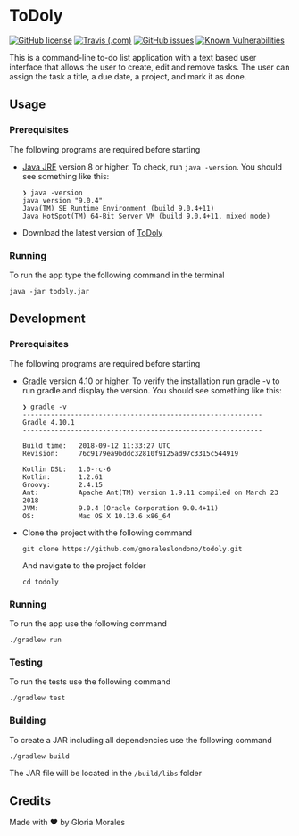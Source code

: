 # ToDoly
[![GitHub license](https://img.shields.io/github/license/gmoraleslondono/todoly.svg)](https://github.com/gmoraleslondono/todoly/blob/master/LICENSE) [![Travis (.com)](https://img.shields.io/travis/com/gmoraleslondono/todoly.svg)](https://travis-ci.com/gmoraleslondono/todoly) [![GitHub issues](https://img.shields.io/github/issues/gmoraleslondono/todoly.svg)](https://github.com/gmoraleslondono/todoly/issues) [![Known Vulnerabilities](https://snyk.io/test/github/gmoraleslondono/todoly/badge.svg)](https://snyk.io/test/github/gmoraleslondono/todoly)

This is a command-line to-do list application with a text based user interface that allows the user to create, edit and remove tasks. The user can assign the task a title, a due date, a project, and mark it as done.

## Usage

### Prerequisites

The following programs are required before starting

- [Java JRE](https://www.java.com/en/download/) version 8 or higher. To check, run `java -version`. You should see something like this:

    ```
    ❯ java -version
    java version "9.0.4"
    Java(TM) SE Runtime Environment (build 9.0.4+11)
    Java HotSpot(TM) 64-Bit Server VM (build 9.0.4+11, mixed mode)
    ```

- Download the latest version of [ToDoly](https://github.com/gmoraleslondono/todoly/releases/latest)

### Running

To run the app type the following command in the terminal

```
java -jar todoly.jar
```

## Development

### Prerequisites

The following programs are required before starting

- [Gradle](https://gradle.org/install/) version 4.10 or higher. To verify the installation run gradle -v to run gradle and display the version. You should see something like this:

    ```
    ❯ gradle -v
    ------------------------------------------------------------
    Gradle 4.10.1
    ------------------------------------------------------------

    Build time:   2018-09-12 11:33:27 UTC
    Revision:     76c9179ea9bddc32810f9125ad97c3315c544919

    Kotlin DSL:   1.0-rc-6
    Kotlin:       1.2.61
    Groovy:       2.4.15
    Ant:          Apache Ant(TM) version 1.9.11 compiled on March 23 2018
    JVM:          9.0.4 (Oracle Corporation 9.0.4+11)
    OS:           Mac OS X 10.13.6 x86_64
    ```

- Clone the project with the following command

    ```
    git clone https://github.com/gmoraleslondono/todoly.git
    ```

    And navigate to the project folder

    ```
    cd todoly
    ```

### Running

To run the app use the following command

```
./gradlew run
```

### Testing

To run the tests use the following command

```
./gradlew test
```

### Building

To create a JAR including all dependencies use the following command

```
./gradlew build
```

The JAR file will be located in the `/build/libs` folder

## Credits

Made with ❤ by Gloria Morales
